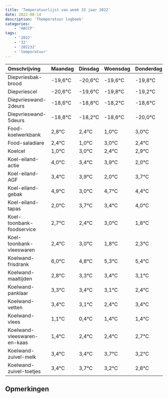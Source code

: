```yaml
---
title: 'Temperatuurlijst van week 32 jaar 2022'
date: 2022-08-14
description: 'Themperatuur logboek'
categories:
    - 'HACCP'
tags:
    - '2022'
    - '32'
    - '202232'
    - 'temperatuur'
---
```

|Omschrijving|Maandag|Dinsdag|Woensdag|Donderdag|Vrijdag|Zaterdag|Zondag|
|:---|:---|:---|:---|:---|:---|:---|:---|
|Diepvriesbak-brood|-19,6°C|-20,6°C|-19,6°C|-19,8°C|-19,2°C|-19,6°C|-21,0°C|
|Diepvriescel|-20,6°C|-19,6°C|-19,8°C|-19,2°C|-19,6°C|-21,0°C|-19,0°C|
|Diepvrieswand-2deurs|-18,6°C|-18,8°C|-18,2°C|-18,6°C|-20,0°C|-18,0°C|-18,6°C|
|Diepvrieswand-5deurs|-18,8°C|-18,2°C|-18,6°C|-20,0°C|-18,0°C|-18,6°C|-18,1°C|
|Food-koelwerkbank|2,8°C|2,4°C|1,0°C|3,0°C|2,4°C|2,9°C|1,0°C|
|Food-saladiare|2,4°C|1,0°C|3,0°C|2,4°C|2,9°C|1,0°C|2,7°C|
|Koelcel|1,0°C|3,0°C|2,4°C|2,9°C|1,0°C|2,7°C|2,4°C|
|Koel-eiland-actie|4,0°C|3,4°C|3,9°C|2,0°C|3,7°C|3,4°C|4,0°C|
|Koel-eiland-AGF|3,4°C|3,9°C|2,0°C|3,7°C|3,4°C|4,0°C|2,8°C|
|Koel-eiland-gebak|4,9°C|3,0°C|4,7°C|4,4°C|5,0°C|3,8°C|4,3°C|
|Koel-eiland-tapas|2,0°C|3,7°C|3,4°C|4,0°C|2,8°C|3,3°C|3,4°C|
|Koel-toonbank-foodservice|2,7°C|2,4°C|3,0°C|1,8°C|2,3°C|2,4°C|2,1°C|
|Koel-toonbank-vleeswaren|2,4°C|3,0°C|1,8°C|2,3°C|2,4°C|2,1°C|1,4°C|
|Koelwand-frisdrank|6,0°C|4,8°C|5,3°C|5,4°C|5,1°C|4,4°C|5,4°C|
|Koelwand-maaltijden|2,8°C|3,3°C|3,4°C|3,1°C|2,4°C|3,4°C|3,4°C|
|Koelwand-panklaar|3,3°C|3,4°C|3,1°C|2,4°C|3,4°C|3,4°C|3,7°C|
|Koelwand-vetten|3,4°C|3,1°C|2,4°C|3,4°C|3,4°C|3,7°C|3,2°C|
|Koelwand-vlees|1,1°C|0,4°C|1,4°C|1,4°C|1,7°C|1,2°C|0,8°C|
|Koelwand-vleeswaren-en-kaas|1,4°C|2,4°C|2,4°C|2,7°C|2,2°C|1,8°C|2,9°C|
|Koelwand-zuivel-melk|3,4°C|3,4°C|3,7°C|3,2°C|2,8°C|3,9°C|2,7°C|
|Koelwand-zuivel-toetjes|3,4°C|3,7°C|3,2°C|2,8°C|3,9°C|2,7°C|3,4°C|

## Opmerkingen


